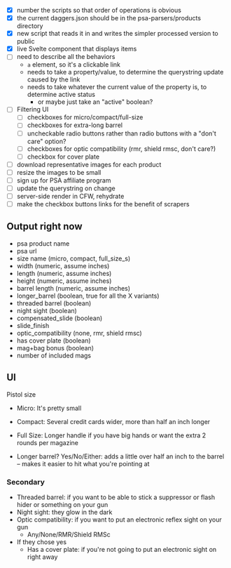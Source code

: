 - [x] number the scripts so that order of operations is obvious
- [x] the current daggers.json should be in the psa-parsers/products directory
- [x] new script that reads it in and writes the simpler processed version to public
- [x] live Svelte component that displays items
- [ ] need to describe all the behaviors
	- `a` element, so it's a clickable link
	- needs to take a property/value, to determine the querystring update caused by the link
	- needs to take whatever the current value of the property is, to determine active status
		- or maybe just take an "active" boolean?
- [ ] Filtering UI
	- [ ] checkboxes for micro/compact/full-size
	- [ ] checkboxes for extra-long barrel
	- [ ] uncheckable radio buttons rather than radio buttons with a "don't care" option?
	- [ ] checkboxes for optic compatibility (rmr, shield rmsc, don't care?)
	- [ ] checkbox for cover plate
- [ ] download representative images for each product
- [ ] resize the images to be small
- [ ] sign up for PSA affiliate program
- [ ] update the querystring on change
- [ ] server-side render in CFW, rehydrate
- [ ] make the checkbox buttons links for the benefit of scrapers

## Output right now

- psa product name
- psa url
- size name (micro, compact, full_size_s)
- width (numeric, assume inches)
- length (numeric, assume inches)
- height (numeric, assume inches)
- barrel length (numeric, assume inches)
- longer_barrel (boolean, true for all the X variants)
- threaded barrel (boolean)
- night sight (boolean)
- compensated_slide (boolean)
- slide_finish
- optic_compatibility (none, rmr, shield rmsc)
- has cover plate (boolean)
- mag+bag bonus (boolean)
- number of included mags

## UI

Pistol size
- Micro: It's pretty small
- Compact: Several credit cards wider, more than half an inch longer
- Full Size: Longer handle if you have big hands or want the extra 2 rounds per magazine

- Longer barrel? Yes/No/Either: adds a little over half an inch to the barrel – makes it easier to hit what you're pointing at

### Secondary

- Threaded barrel: if you want to be able to stick a suppressor or flash hider or something on your gun
- Night sight: they glow in the dark
- Optic compatibility: if you want to put an electronic reflex sight on your gun
	- Any/None/RMR/Shield RMSc
- If they chose yes
	- Has a cover plate: if you're not going to put an electronic sight on right away
